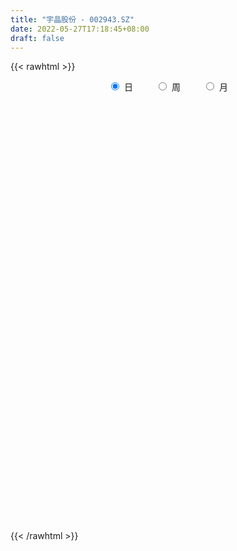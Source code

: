 ```yaml
---
title: "宇晶股份 - 002943.SZ"
date: 2022-05-27T17:18:45+08:00
draft: false
---
```

{{< rawhtml >}}
    <div style="text-align: center">
        <label style="padding: 1rem;"><input style="margin-right: .5rem" type="radio" name="period" value="D" checked onclick="period_change(this)">日</label>
        <label style="padding: 1rem;"><input style="margin-right: .5rem" type="radio" name="period" value="W" onclick="period_change(this)">周</label>
        <label style="padding: 1rem;"><input style="margin-right: .5rem" type="radio" name="period" value="M" onclick="period_change(this)">月</label>
    </div>
    <div id="chart" style="height: 700px;"></div> 
    <script type="text/javascript">
        const D_v = [21726.0,19138.96,32102.0,26323.26,19258.26,38602.0,15949.0,20959.0,10597.22,13979.0,12297.0,11062.0,11189.0,12742.0,25808.22,9776.02,10642.0,23817.0,12377.0,15013.0,11046.0,11030.0,14104.0,10304.0,18097.25,17774.0,37373.0,95391.36,47068.22,30712.91,23076.0,22911.0,18458.0,25013.0,14963.0,16037.0,13620.0,24773.0,35642.0,22246.0,13827.0,20122.0,19609.0,16804.56,12291.0,10241.66,14138.34,23938.0,27079.0,19193.25,35466.75,27888.47,58889.78,132767.09,161387.81,158778.76,171609.96,97388.22,62721.29,126923.01,93310.98,65495.34,59094.0,81528.29,60246.25,51989.6,47573.0,56136.5,40197.02,44632.0,35565.58,25626.84,36860.0,29392.5,34517.0,36226.58,60959.33,43945.0,47007.0,33888.0,28680.45,30671.0,115999.17,141857.23,204482.4,124161.0,131262.0,135064.05,130027.23,83166.04,71384.5,61115.54,85808.42,72434.83,49028.0,50026.0,35472.83,35762.4,31923.0,64318.14,66914.66,43968.48,32975.59,26837.48,25914.0,20828.48,28080.0,12000.0,16004.0,9324.0,13400.48,34211.93,27517.48,34662.0,54397.66,37182.02,58251.52,33206.52,30760.0,27933.6,29346.12,19651.45,26870.0,28033.72,30078.0,16366.0,17264.0,46967.0,23703.0,20428.72,18788.72,24124.0,29302.0,70403.76,90287.46,208749.18,162068.72,16907.0,19656.48,105795.73,242392.42,128203.16,154178.01,129181.49,191316.84,126483.81,114498.92,83494.0,73077.57,30546.18,140981.04,181794.91,127037.31,103024.3,90248.68,127740.56,110522.4,92132.02,83645.93,60857.94,83064.86,99773.0,95762.28,175556.47,114557.08,86234.0,140333.28,84263.4,150308.31,78793.0,102677.0,83082.82,59850.0,44529.12,44074.36,44809.0,44181.0,52970.0,59242.0,74277.0,76386.0,49522.0,81185.0,91396.0,59079.0,54911.0,69117.0,93904.0,215469.0,125821.0,250821.82,187642.73,135727.0,111850.0,84575.0,76974.0,73730.0,97528.17,66745.0,55894.0,40896.0,53884.0,53758.0,49836.0,194350.71,111760.91,106731.87,104049.82,115091.09,96533.29,68374.95,50303.14,57467.22,83831.5,60608.5,70092.45,78884.45,51369.06,43967.0,36316.41,53572.82,36051.99,36734.0,23086.0,33429.0,27831.0,35179.0,21086.0,31185.0,34862.1,43941.06,79689.0,106869.0,67137.91,61683.06,53910.06,51670.0,67810.0,56246.18,45817.54,73551.0,53417.45,99982.9,137324.67,168530.91,104388.36,165497.13,239242.62,172168.53,132453.59]
const D_histogram = [0.0,-0.0197834758,-0.0202521993,-0.0193930829,-0.0183407144,-0.0797218945,-0.1225907939,-0.1245264677,-0.1227568789,-0.1025234644,-0.0785642218,-0.0501557387,-0.0439459978,-0.0333682392,-0.0569072106,-0.0589847511,-0.0639599289,-0.073535588,-0.0744761626,-0.0506400816,-0.0290011732,0.0004031683,0.0267506234,0.0318709884,0.0635506941,0.0998609066,0.2218198792,0.2642039979,0.2372955272,0.2207942069,0.2016050291,0.1717049344,0.1452019797,0.0976359581,0.0525406811,0.0271926529,0.0046396229,0.0137280847,0.0529901022,0.0649511769,0.0571109633,0.048627695,0.0273117141,-0.0048214521,-0.0458682176,-0.0653566834,-0.0880311918,-0.0730227755,-0.0286339981,-0.015316921,0.0289159544,0.0307911602,0.1374133061,0.3146353059,0.5382258948,0.5022393955,0.3732198498,0.2313687187,0.0947654995,0.0660375721,0.0335271034,0.0187807711,-0.0530241997,-0.0437501666,-0.0861520915,-0.1987294968,-0.1983274088,-0.1534844318,-0.131289112,-0.1662728439,-0.15766305,-0.1696849201,-0.1540544135,-0.1726143197,-0.1480582633,-0.1012568308,-0.0280569886,0.0253685478,0.027165389,-0.0226990437,-0.0531384492,-0.0741530632,0.0326256148,0.2253179567,0.2563898218,0.2241530285,0.2453120464,0.2555123831,0.2877212498,0.2458647504,0.1017834281,0.0279477144,0.0070528919,0.0216960139,-0.0092119823,-0.0510748767,-0.0872823309,-0.1433751415,-0.1678211446,-0.128009709,-0.0682252994,-0.0799491479,-0.131228947,-0.1296477138,-0.1617301542,-0.2032892532,-0.2928185689,-0.3253674099,-0.3720846356,-0.3701402656,-0.3286577564,-0.1872378153,-0.1050375368,0.0163855881,0.089619916,0.0896783382,0.1476868547,0.1760985466,0.1598180579,0.1185672752,0.0310107829,-0.0478648698,-0.1227992444,-0.1891407042,-0.2742672448,-0.2990717785,-0.2866384139,-0.2061911618,-0.1596134861,-0.1210262527,-0.1121685958,-0.0462105198,0.0272957957,0.1998968685,0.4372303327,0.5332202246,0.7136990734,0.9507243623,1.2245541298,1.5221755619,1.7984072259,2.0975359345,2.2099505485,2.4037284385,2.0923309005,1.7202759717,1.5000072649,1.1985702027,1.1701204556,1.3384017292,1.5887619993,1.9586998781,1.6464647,1.4515112399,1.2361472744,0.8869128474,0.2875384819,-0.4027541996,-0.8544669403,-1.1329298949,-1.2249967948,-1.5633965708,-1.764941531,-1.7569923602,-1.6741370983,-1.8856461871,-2.2356392446,-2.3937180269,-2.6009228362,-2.6932171587,-2.6342263066,-2.5591879108,-2.3439184511,-2.1762472513,-1.9509799531,-1.6810203263,-1.4552718921,-1.1700249281,-0.9976179858,-0.9563079043,-0.7552837731,-0.6040075794,-0.4119701953,-0.2571192778,-0.1624637567,-0.0807731296,-0.0368339718,0.1337481018,0.3636114656,0.7211372474,0.7049717125,0.8009924419,0.8685727233,0.7960184352,0.7416424345,0.5594214984,0.2951362952,0.2319126302,0.1673081213,0.0914417627,-0.0266434543,-0.193019458,-0.1845813278,0.0246645314,0.3474712025,0.4716618021,0.6073681504,0.6983980696,0.8833354435,0.8059084985,0.7098484446,0.5857437818,0.5321950075,0.5806229764,0.5518979837,0.3876327346,0.3178105565,0.1327061997,-0.1497153198,-0.2252691686,-0.2209332918,-0.257507084,-0.285309263,-0.3048676745,-0.3564676877,-0.4169752166,-0.5625446679,-0.6095645729,-0.7849670475,-0.9360412775,-0.819945101,-0.525292583,-0.288688433,-0.0025720509,0.240872557,0.4621295035,0.676611188,0.7451489707,0.7150062041,0.6274301073,0.6569882654,0.6656577492,0.8596504438,1.180007584,1.4241527602,1.4698300572,1.5710764149,1.5470162178,1.1766701305,0.9148885335]
const D_fast = [0.0,-0.0247293447,-0.030261118,-0.0342502724,-0.0377830825,-0.1190947362,-0.192611334,-0.2256786248,-0.2545982558,-0.2599957073,-0.2556775202,-0.2398079717,-0.2445847304,-0.2423490315,-0.2801148055,-0.2969385339,-0.3179036938,-0.34586325,-0.3654228652,-0.3542468046,-0.3398581896,-0.310353056,-0.277317945,-0.264229833,-0.2166624537,-0.1553870146,0.0220269279,0.130462046,0.1628774571,0.2015746886,0.232786768,0.245812907,0.2556104471,0.2324534151,0.2004933083,0.1819434434,0.1605503191,0.1730708021,0.2255803452,0.253779214,0.2602167413,0.2638903967,0.2494023444,0.2160638152,0.1635499952,0.1277223586,0.0830400523,0.0797927746,0.1170230526,0.1265108994,0.1779727634,0.1875457593,0.3285212317,0.5844020579,0.9425491205,1.0321224702,0.9964078869,0.9123989355,0.7994870911,0.7872685567,0.7631398639,0.7530887244,0.6680277036,0.666364195,0.6024242473,0.4401644678,0.3909847036,0.3974565727,0.3868296145,0.3102776717,0.2794717031,0.2250286029,0.2021455061,0.1404320199,0.1279735106,0.1494607354,0.2156463304,0.2754140037,0.2840021922,0.2284629986,0.1847389808,0.145186101,0.2601211827,0.5091430138,0.6043123343,0.6281137981,0.7106008276,0.7846792601,0.8888184393,0.9084281274,0.7897926622,0.7229438771,0.7038122776,0.7238794031,0.6906684113,0.6360367977,0.5780087608,0.4860721648,0.4196708755,0.4274798839,0.4702079687,0.4384968332,0.3544097974,0.323579102,0.2510641231,0.1586827108,-0.0040512471,-0.1179419406,-0.2576803251,-0.3482710215,-0.3889529515,-0.2943424642,-0.2384015699,-0.112882048,-0.0172427411,0.0052352656,0.1001654958,0.1726018243,0.1962758501,0.1846668862,0.1048630896,0.0140212195,-0.0916129662,-0.205239602,-0.3589329538,-0.4585054322,-0.517731671,-0.4888322094,-0.4821579052,-0.473827235,-0.4930117271,-0.438606281,-0.3582760166,-0.1357007266,0.2109403208,0.4402352688,0.799138886,1.2738452654,1.8538135654,2.5319788879,3.2578123585,4.0813250507,4.7462273018,5.5409373014,5.7526224885,5.8106365527,5.9653696621,5.9635751506,6.2276555174,6.7305372233,7.3780879932,8.2377008415,8.3370818384,8.5050061883,8.5986790414,8.4711728262,7.9436830812,7.1527018499,6.487372374,5.9256769457,5.5273608472,4.7981119284,4.1553315855,3.7240326663,3.3883536536,2.705433018,1.7965301494,1.0400218603,0.182586342,-0.5830122702,-1.1825779947,-1.7473365766,-2.1180467297,-2.4944373427,-2.7569150327,-2.9072104875,-3.0452800263,-3.0525392943,-3.1295368485,-3.3273037431,-3.3151005552,-3.3148262564,-3.225781421,-3.135210323,-3.0811707411,-3.0196733964,-2.9849427315,-2.7809236325,-2.4601574023,-1.9223473086,-1.7622699155,-1.4660010756,-1.1812776133,-1.0548272926,-0.9237926847,-0.9661582462,-1.1566593756,-1.161904883,-1.1846823616,-1.2376882795,-1.3624343601,-1.5770652283,-1.6147724301,-1.399360438,-0.9896859663,-0.7475799162,-0.4600315303,-0.1944020937,0.2113691411,0.3354193207,0.4168213779,0.4391526606,0.5186526381,0.7122363511,0.8214858545,0.7541287889,0.7637592499,0.6118314431,0.2919810936,0.1601099526,0.1092125065,0.0082619433,-0.0908675515,-0.1866428816,-0.3273598167,-0.4921111498,-0.778316768,-0.9777278163,-1.3493720527,-1.7344566021,-1.8233467008,-1.6600173286,-1.4955852868,-1.2101119175,-0.9064491704,-0.569659848,-0.1860253664,0.0687996589,0.2174084434,0.2866898734,0.4804950978,0.655579019,1.0644843245,1.6798433608,2.2800267269,2.6931615383,3.1871769997,3.549870857,3.4736923024,3.4406328387]
const D_slow = [0.0,-0.0049458689,-0.0100089188,-0.0148571895,-0.0194423681,-0.0393728417,-0.0700205402,-0.1011521571,-0.1318413768,-0.1574722429,-0.1771132984,-0.1896522331,-0.2006387325,-0.2089807923,-0.223207595,-0.2379537827,-0.253943765,-0.272327662,-0.2909467026,-0.303606723,-0.3108570163,-0.3107562243,-0.3040685684,-0.2961008213,-0.2802131478,-0.2552479211,-0.1997929513,-0.1337419519,-0.0744180701,-0.0192195183,0.0311817389,0.0741079725,0.1104084675,0.134817457,0.1479526272,0.1547507905,0.1559106962,0.1593427174,0.1725902429,0.1888280371,0.203105778,0.2152627017,0.2220906302,0.2208852672,0.2094182128,0.193079042,0.171071244,0.1528155502,0.1456570506,0.1418278204,0.149056809,0.156754599,0.1911079256,0.269766752,0.4043232257,0.5298830746,0.6231880371,0.6810302168,0.7047215916,0.7212309847,0.7296127605,0.7343079533,0.7210519033,0.7101143617,0.6885763388,0.6388939646,0.5893121124,0.5509410045,0.5181187265,0.4765505155,0.437134753,0.394713523,0.3561999196,0.3130463397,0.2760317739,0.2507175662,0.243703319,0.250045456,0.2568368032,0.2511620423,0.23787743,0.2193391642,0.2274955679,0.2838250571,0.3479225125,0.4039607696,0.4652887812,0.529166877,0.6010971895,0.6625633771,0.6880092341,0.6949961627,0.6967593857,0.7021833892,0.6998803936,0.6871116744,0.6652910917,0.6294473063,0.5874920202,0.5554895929,0.5384332681,0.5184459811,0.4856387443,0.4532268159,0.4127942773,0.361971964,0.2887673218,0.2074254693,0.1144043104,0.021869244,-0.0602951951,-0.1071046489,-0.1333640331,-0.1292676361,-0.1068626571,-0.0844430725,-0.0475213589,-0.0034967222,0.0364577922,0.066099611,0.0738523068,0.0618860893,0.0311862782,-0.0160988978,-0.084665709,-0.1594336537,-0.2310932571,-0.2826410476,-0.3225444191,-0.3528009823,-0.3808431312,-0.3923957612,-0.3855718123,-0.3355975951,-0.226290012,-0.0929849558,0.0854398125,0.3231209031,0.6292594356,1.009803326,1.4594051325,1.9837891162,2.5362767533,3.1372088629,3.660291588,4.090360581,4.4653623972,4.7650049479,5.0575350618,5.3921354941,5.7893259939,6.2790009634,6.6906171384,7.0534949484,7.362531767,7.5842599789,7.6561445993,7.5554560494,7.3418393144,7.0586068406,6.7523576419,6.3615084992,5.9202731165,5.4810250264,5.0624907519,4.5910792051,4.0321693939,3.4337398872,2.7835091782,2.1102048885,1.4516483119,0.8118513342,0.2258717214,-0.3181900914,-0.8059350797,-1.2261901613,-1.5900081343,-1.8825143663,-2.1319188627,-2.3709958388,-2.5598167821,-2.710818677,-2.8138112258,-2.8780910452,-2.9187069844,-2.9389002668,-2.9481087597,-2.9146717343,-2.8237688679,-2.643484556,-2.4672416279,-2.2669935175,-2.0498503366,-1.8508457278,-1.6654351192,-1.5255797446,-1.4517956708,-1.3938175132,-1.3519904829,-1.3291300422,-1.3357909058,-1.3840457703,-1.4301911023,-1.4240249694,-1.3371571688,-1.2192417183,-1.0673996807,-0.8928001633,-0.6719663024,-0.4704891778,-0.2930270666,-0.1465911212,-0.0135423693,0.1316133748,0.2695878707,0.3664960543,0.4459486935,0.4791252434,0.4416964134,0.3853791213,0.3301457983,0.2657690273,0.1944417116,0.1182247929,0.029107871,-0.0751359332,-0.2157721001,-0.3681632434,-0.5644050052,-0.7984153246,-1.0034015999,-1.1347247456,-1.2068968539,-1.2075398666,-1.1473217273,-1.0317893515,-0.8626365545,-0.6763493118,-0.4975977608,-0.3407402339,-0.1764931676,-0.0100787303,0.2048338807,0.4998357767,0.8558739668,1.2233314811,1.6161005848,2.0028546392,2.2970221719,2.5257443052]
const D_data = [['2021-04-22', 16.43, 16.57, 16.37, 16.69],['2021-04-23', 16.48, 16.26, 16.13, 16.48],['2021-04-26', 16.18, 16.43, 15.79, 16.82],['2021-04-27', 16.37, 16.43, 16.07, 16.63],['2021-04-28', 16.36, 16.42, 16.15, 16.59],['2021-04-29', 16.62, 15.43, 15.13, 16.62],['2021-04-30', 15.46, 15.29, 15.17, 15.46],['2021-05-06', 15.29, 15.57, 15.17, 16.08],['2021-05-07', 15.7, 15.5, 15.41, 15.7],['2021-05-10', 15.49, 15.68, 15.4, 15.75],['2021-05-11', 15.64, 15.75, 15.51, 15.79],['2021-05-12', 15.72, 15.87, 15.63, 15.87],['2021-05-13', 15.83, 15.62, 15.57, 15.96],['2021-05-14', 15.66, 15.66, 15.47, 15.76],['2021-05-17', 15.65, 15.13, 15.04, 15.66],['2021-05-18', 15.1, 15.25, 14.99, 15.27],['2021-05-19', 15.25, 15.11, 15.02, 15.25],['2021-05-20', 15.25, 14.92, 14.81, 15.58],['2021-05-21', 14.81, 14.9, 14.73, 15.05],['2021-05-24', 14.88, 15.18, 14.82, 15.22],['2021-05-25', 15.15, 15.2, 15.1, 15.23],['2021-05-26', 15.15, 15.38, 15.06, 15.43],['2021-05-27', 15.26, 15.46, 15.24, 15.58],['2021-05-28', 15.5, 15.26, 15.21, 15.57],['2021-05-31', 15.32, 15.69, 15.25, 15.73],['2021-06-01', 15.65, 15.96, 15.56, 15.96],['2021-06-02', 16.06, 17.56, 15.97, 17.56],['2021-06-03', 18.16, 17.18, 16.88, 18.76],['2021-06-04', 16.92, 16.54, 16.4, 17.14],['2021-06-07', 16.54, 16.73, 16.41, 16.92],['2021-06-08', 16.63, 16.77, 16.6, 16.9],['2021-06-09', 16.77, 16.66, 16.5, 17.03],['2021-06-10', 16.58, 16.69, 16.53, 16.89],['2021-06-11', 16.62, 16.34, 16.27, 17.08],['2021-06-15', 16.35, 16.2, 16.1, 16.49],['2021-06-16', 16.03, 16.31, 16.03, 16.48],['2021-06-17', 16.21, 16.25, 16.07, 16.53],['2021-06-18', 16.25, 16.64, 15.88, 16.71],['2021-06-21', 16.59, 17.2, 16.58, 17.42],['2021-06-22', 17.15, 17.07, 16.96, 17.33],['2021-06-23', 17.02, 16.91, 16.89, 17.18],['2021-06-24', 16.9, 16.93, 16.82, 17.35],['2021-06-25', 16.96, 16.75, 16.71, 17.3],['2021-06-28', 16.7, 16.51, 16.33, 16.88],['2021-06-29', 16.5, 16.21, 16.2, 16.5],['2021-06-30', 16.21, 16.3, 16.12, 16.39],['2021-07-01', 16.32, 16.11, 16.0, 16.42],['2021-07-02', 16.11, 16.52, 16.03, 16.88],['2021-07-05', 16.35, 17.03, 16.31, 17.09],['2021-07-06', 17.04, 16.8, 16.62, 17.15],['2021-07-07', 16.74, 17.37, 16.71, 17.46],['2021-07-08', 17.38, 17.01, 16.99, 17.58],['2021-07-09', 16.98, 18.71, 16.82, 18.71],['2021-07-12', 19.25, 20.58, 18.72, 20.58],['2021-07-13', 21.0, 22.64, 19.55, 22.64],['2021-07-14', 22.0, 20.38, 20.38, 22.0],['2021-07-15', 19.0, 19.2, 18.34, 19.97],['2021-07-16', 18.51, 18.64, 18.29, 18.94],['2021-07-19', 18.69, 18.18, 18.1, 18.69],['2021-07-20', 18.18, 19.25, 18.18, 19.62],['2021-07-21', 19.25, 19.18, 18.73, 19.61],['2021-07-22', 19.27, 19.4, 18.93, 19.48],['2021-07-23', 19.1, 18.54, 18.44, 19.2],['2021-07-26', 18.5, 19.45, 18.36, 20.1],['2021-07-27', 19.67, 18.76, 18.52, 19.78],['2021-07-28', 18.49, 17.44, 16.88, 18.49],['2021-07-29', 17.44, 18.48, 17.44, 18.96],['2021-07-30', 18.58, 19.1, 18.3, 19.43],['2021-08-02', 19.12, 18.96, 18.62, 19.27],['2021-08-03', 19.14, 18.16, 18.01, 19.15],['2021-08-04', 18.41, 18.57, 18.18, 18.92],['2021-08-05', 18.55, 18.23, 17.94, 18.55],['2021-08-06', 18.03, 18.51, 17.88, 19.0],['2021-08-09', 18.16, 17.99, 17.85, 18.43],['2021-08-10', 18.0, 18.46, 17.9, 18.76],['2021-08-11', 18.41, 18.87, 18.2, 18.87],['2021-08-12', 18.74, 19.51, 18.74, 19.86],['2021-08-13', 19.47, 19.64, 19.21, 19.77],['2021-08-16', 19.6, 19.2, 19.0, 20.11],['2021-08-17', 19.15, 18.46, 18.33, 19.37],['2021-08-18', 18.37, 18.49, 18.2, 18.72],['2021-08-19', 18.5, 18.45, 17.7, 18.64],['2021-08-20', 18.44, 20.3, 17.94, 20.3],['2021-08-23', 20.77, 22.33, 20.5, 22.33],['2021-08-24', 23.0, 21.15, 21.0, 24.02],['2021-08-25', 21.11, 20.6, 19.98, 21.57],['2021-08-26', 20.6, 21.49, 20.04, 21.71],['2021-08-27', 21.11, 21.71, 20.31, 22.48],['2021-08-30', 21.19, 22.4, 20.98, 22.73],['2021-08-31', 21.98, 21.75, 21.52, 22.63],['2021-09-01', 21.5, 20.2, 20.0, 21.5],['2021-09-02', 20.0, 20.64, 19.71, 21.0],['2021-09-03', 20.65, 21.16, 20.58, 22.19],['2021-09-06', 21.27, 21.7, 20.5, 22.3],['2021-09-07', 21.93, 21.19, 21.12, 21.96],['2021-09-08', 21.25, 20.93, 20.6, 21.4],['2021-09-09', 21.0, 20.83, 20.4, 21.0],['2021-09-10', 20.8, 20.33, 20.11, 20.8],['2021-09-13', 20.41, 20.47, 20.2, 20.82],['2021-09-14', 20.58, 21.28, 20.2, 21.49],['2021-09-15', 21.09, 21.8, 20.88, 21.81],['2021-09-16', 21.74, 21.05, 21.05, 21.98],['2021-09-17', 21.04, 20.37, 19.7, 21.04],['2021-09-22', 20.13, 20.86, 20.01, 21.1],['2021-09-23', 20.98, 20.3, 20.2, 21.0],['2021-09-24', 20.36, 19.89, 19.88, 20.5],['2021-09-27', 20.0, 18.78, 18.72, 20.19],['2021-09-28', 18.79, 18.95, 18.79, 19.19],['2021-09-29', 18.93, 18.3, 18.3, 19.12],['2021-09-30', 18.62, 18.5, 18.31, 18.62],['2021-10-08', 18.67, 18.83, 18.65, 19.17],['2021-10-11', 19.11, 20.36, 18.72, 20.5],['2021-10-12', 20.3, 20.09, 19.6, 21.33],['2021-10-13', 20.0, 21.08, 19.82, 21.25],['2021-10-14', 21.08, 21.03, 20.73, 21.94],['2021-10-15', 20.42, 20.37, 20.31, 21.18],['2021-10-18', 20.53, 21.34, 20.31, 21.98],['2021-10-19', 21.41, 21.33, 21.08, 21.68],['2021-10-20', 21.18, 20.94, 20.88, 21.47],['2021-10-21', 20.93, 20.59, 20.5, 21.12],['2021-10-22', 20.57, 19.73, 19.67, 20.68],['2021-10-25', 19.73, 19.39, 19.3, 19.89],['2021-10-26', 19.46, 18.96, 18.93, 19.71],['2021-10-27', 18.97, 18.56, 18.33, 19.13],['2021-10-28', 18.57, 17.72, 17.33, 18.64],['2021-10-29', 17.67, 17.93, 17.52, 17.95],['2021-11-01', 17.88, 18.1, 17.68, 18.26],['2021-11-02', 18.16, 18.97, 18.02, 19.47],['2021-11-03', 19.0, 18.7, 18.5, 19.3],['2021-11-04', 18.61, 18.67, 18.59, 18.88],['2021-11-05', 18.75, 18.28, 18.0, 18.86],['2021-11-08', 18.2, 19.08, 18.1, 19.13],['2021-11-09', 19.0, 19.49, 18.82, 19.57],['2021-11-10', 19.42, 21.44, 19.22, 21.44],['2021-11-11', 21.9, 23.58, 21.9, 23.58],['2021-11-12', 22.28, 23.08, 21.69, 24.32],['2021-11-15', 22.92, 25.39, 22.68, 25.39],['2021-11-16', 27.93, 27.93, 27.93, 27.93],['2021-11-17', 30.72, 30.72, 30.72, 30.72],['2021-11-18', 33.67, 33.79, 32.44, 33.79],['2021-11-19', 34.01, 36.59, 30.46, 37.17],['2021-11-22', 37.02, 40.25, 35.88, 40.25],['2021-11-23', 42.0, 41.08, 38.02, 43.87],['2021-11-24', 41.29, 45.19, 40.33, 45.19],['2021-12-02', 45.0, 40.83, 40.67, 45.15],['2021-12-03', 39.22, 40.3, 37.86, 41.99],['2021-12-06', 40.32, 42.5, 39.3, 43.94],['2021-12-07', 42.79, 41.81, 40.55, 44.45],['2021-12-08', 44.54, 45.99, 44.36, 45.99],['2021-12-09', 50.59, 50.59, 49.25, 50.59],['2021-12-10', 53.0, 54.73, 52.01, 55.65],['2021-12-27', 52.88, 60.2, 50.03, 60.2],['2021-12-28', 58.87, 54.18, 54.18, 63.0],['2021-12-29', 53.09, 56.5, 51.1, 58.3],['2021-12-30', 55.25, 57.24, 53.08, 59.0],['2021-12-31', 58.68, 55.95, 55.7, 62.96],['2022-01-04', 55.95, 51.8, 50.36, 58.0],['2022-01-05', 51.0, 48.2, 47.5, 51.71],['2022-01-06', 49.08, 48.65, 46.0, 50.55],['2022-01-07', 48.58, 49.07, 48.11, 50.5],['2022-01-10', 49.5, 50.44, 49.1, 53.65],['2022-01-11', 50.88, 46.0, 45.4, 52.01],['2022-01-12', 46.11, 45.79, 43.47, 46.67],['2022-01-13', 48.0, 47.29, 45.79, 50.37],['2022-01-14', 46.5, 47.85, 44.2, 50.15],['2022-01-17', 48.0, 43.07, 43.07, 48.5],['2022-01-18', 41.76, 38.77, 38.76, 41.78],['2022-01-19', 38.7, 38.47, 38.0, 39.78],['2022-01-20', 38.64, 35.3, 34.62, 38.88],['2022-01-21', 35.2, 34.15, 33.8, 35.35],['2022-01-24', 34.24, 34.07, 33.3, 36.31],['2022-01-25', 34.17, 32.71, 32.36, 34.89],['2022-01-26', 32.69, 33.36, 32.0, 33.87],['2022-01-27', 33.43, 31.98, 31.64, 33.67],['2022-01-28', 32.12, 32.03, 31.04, 32.83],['2022-02-07', 32.76, 32.33, 31.0, 33.18],['2022-02-08', 32.48, 31.66, 30.9, 32.6],['2022-02-09', 31.68, 32.49, 30.8, 32.75],['2022-02-10', 32.32, 31.16, 30.57, 32.52],['2022-02-11', 30.8, 28.99, 28.61, 30.8],['2022-02-14', 28.8, 30.61, 28.61, 30.85],['2022-02-15', 30.76, 30.02, 29.7, 31.28],['2022-02-16', 30.38, 30.66, 29.61, 31.88],['2022-02-17', 30.31, 30.46, 29.95, 31.7],['2022-02-18', 30.39, 29.8, 29.3, 30.49],['2022-02-21', 29.8, 29.6, 29.0, 30.15],['2022-02-22', 29.49, 29.0, 27.66, 29.6],['2022-02-23', 28.99, 30.79, 28.72, 30.9],['2022-02-24', 30.87, 32.41, 30.87, 33.87],['2022-02-25', 33.02, 35.65, 32.96, 35.65],['2022-02-28', 35.92, 32.1, 32.1, 36.36],['2022-03-01', 32.11, 33.99, 32.11, 34.56],['2022-03-02', 33.51, 34.44, 32.52, 35.65],['2022-03-03', 33.33, 33.06, 32.74, 34.99],['2022-03-04', 33.12, 33.31, 32.46, 34.2],['2022-03-07', 32.83, 31.36, 31.0, 32.83],['2022-03-08', 31.35, 29.25, 28.9, 32.01],['2022-03-09', 30.0, 30.89, 29.34, 31.89],['2022-03-10', 31.9, 30.49, 30.0, 32.1],['2022-03-11', 29.8, 29.88, 28.9, 30.36],['2022-03-14', 30.36, 28.66, 28.6, 30.46],['2022-03-15', 28.65, 27.0, 27.0, 28.67],['2022-03-16', 27.35, 28.41, 26.5, 28.8],['2022-03-17', 28.41, 31.25, 28.41, 31.25],['2022-03-18', 32.0, 34.07, 31.44, 34.38],['2022-03-21', 34.07, 32.94, 32.34, 34.07],['2022-03-22', 33.11, 34.06, 31.89, 34.3],['2022-03-23', 33.75, 34.5, 33.21, 35.88],['2022-03-24', 35.1, 36.95, 34.22, 37.09],['2022-03-25', 37.29, 34.55, 34.21, 37.7],['2022-03-28', 34.48, 34.4, 33.42, 36.18],['2022-03-29', 34.66, 33.94, 33.65, 35.3],['2022-03-30', 34.57, 34.78, 33.94, 35.62],['2022-03-31', 34.04, 36.5, 33.15, 36.8],['2022-04-01', 36.26, 36.07, 35.0, 37.6],['2022-04-06', 36.07, 34.27, 33.0, 36.7],['2022-04-07', 36.0, 35.16, 34.41, 37.22],['2022-04-08', 33.99, 33.27, 33.02, 35.0],['2022-04-11', 33.27, 30.84, 30.8, 33.27],['2022-04-12', 30.84, 32.37, 30.0, 32.62],['2022-04-13', 32.37, 33.05, 30.88, 34.38],['2022-04-14', 33.05, 32.3, 31.6, 33.49],['2022-04-15', 33.0, 32.05, 31.14, 33.88],['2022-04-18', 31.01, 31.81, 30.63, 32.21],['2022-04-19', 31.98, 30.96, 30.71, 32.68],['2022-04-20', 30.5, 30.23, 29.85, 31.39],['2022-04-21', 30.12, 28.19, 28.08, 30.12],['2022-04-22', 28.3, 28.39, 28.19, 29.15],['2022-04-25', 27.7, 25.55, 25.55, 27.82],['2022-04-26', 25.3, 24.18, 24.01, 25.56],['2022-04-27', 24.4, 26.6, 23.33, 26.6],['2022-04-28', 29.26, 29.26, 27.41, 29.26],['2022-04-29', 30.0, 29.48, 28.78, 31.73],['2022-05-05', 29.99, 31.23, 29.17, 32.23],['2022-05-06', 30.14, 32.06, 29.6, 32.8],['2022-05-09', 31.98, 33.17, 31.58, 34.27],['2022-05-10', 32.5, 34.59, 32.31, 34.75],['2022-05-11', 34.99, 33.99, 33.92, 35.37],['2022-05-12', 33.5, 33.36, 32.9, 34.35],['2022-05-13', 33.53, 32.8, 32.42, 33.57],['2022-05-16', 33.59, 34.59, 32.83, 35.9],['2022-05-17', 34.67, 34.95, 34.2, 35.4],['2022-05-18', 34.85, 38.45, 34.72, 38.45],['2022-05-19', 38.54, 42.3, 37.5, 42.3],['2022-05-20', 43.0, 44.02, 41.1, 46.53],['2022-05-23', 43.1, 43.63, 42.05, 43.97],['2022-05-24', 46.58, 46.15, 43.63, 47.99],['2022-05-25', 46.2, 46.3, 43.78, 50.77],['2022-05-26', 45.0, 42.29, 41.67, 45.8],['2022-05-27', 42.09, 43.12, 42.01, 44.39]]
const W_v = [363.67,173709.78,529890.26,442994.06,474690.15,188136.74,430129.04,623716.16,608900.14,638925.46,465656.37,356882.5600000001,463434.3200000001,425615.04,238935.73,144267.35,101958.95,135727.26,136284.92,90105.22,73997.26,29968.63,68307.43,75221.77,60795.5,341913.92,371169.77,441897.88,213012.32,138215.12,107079.08,71907.4,88740.97,72258.91,242642.8,198885.1,145802.34,132547.91,90092.01,86272.68,118599.23,144982.76,255342.09,83980.95,136556.74,128010.38,66482.21,72965.49,61139.38,64648.0,78087.63,63414.64,61989.18,51027.85,86962.18,188031.27,115989.8,102268.87,108013.08,48081.42,82355.89,136987.89,192742.53,625702.5,361136.49,255858.19,116545.49,123691.47,81398.39,184058.33,98893.63,58606.51,50914.26,101791.54,82269.84,97193.57,117207.11,208801.39,208967.39,123615.59,80917.0,115916.95,366388.9400000001,385616.78,202010.24,340697.03,223171.6,171920.63,184235.26,234657.45,140786.81,113457.63,133348.63,124560.53,103299.85,49408.74,141833.49,164798.89,62184.42,46501.57,68163.99,53672.75,52375.67,41223.35,48003.57,46645.44,73753.75,42679.6,72838.09,74988.86,375343.54,618330.88,378141.31,110289.06,81822.06,222520.11,308667.18,131581.0,195504.0,126017.45,78043.0,103161.02,101587.02,113685.0,132234.52,31556.22,61269.0,82420.24,61497.0,215703.83,120170.91,69393.0,111446.0,77413.56,168517.25,721931.84,407544.62,297473.64,182881.44,205040.41,256245.62,736826.6799999999,431501.73,242724.06,240099.87,73579.96,65408.0,13400.48,187971.09,179497.76,120999.17,127151.44,422866.4,546820.35,411562.66,317800.65,442597.71,629845.76,347158.29,568713.6899999999,539931.99,334213.3,275479.0,357568.0,559222.0,770616.55,370871.17,392724.71,534166.98,320585.31,200345.96,206642.22,140611.0,296546.16,128820.97,275453.78,532806.9300000001,813750.23]
const W_histogram = [0.0,0.9089613675,1.2922942524,1.22397954,1.0176640745,0.6691413942,0.7103410984,1.0422505951,0.9111260722,0.6719272076,0.7510153007,0.6455392273,0.7093907087,0.6004529086,0.2877645995,0.0722229034,-0.2117637962,-0.1660550385,-0.4045222251,-0.6341559467,-0.9960496468,-1.2873890205,-1.4660814784,-1.5690927742,-1.5896291476,-1.0408122005,-0.631907765,-0.4894138935,-0.3621278857,-0.4089611094,-0.4206514578,-0.4578319025,-0.6189243572,-0.7292474716,-0.4337161183,-0.4638078451,-0.341528585,-0.3212711436,-0.3334117652,-0.2203813813,-0.1038102358,-0.0010921199,0.2590582293,0.200730511,0.0359187777,-0.06595131,-0.2452825582,-0.4287754426,-0.5641200378,-0.6290285641,-0.6443082731,-0.7218492553,-0.692445869,-0.6010740056,-0.4322064103,-0.280005304,-0.1092594788,0.0197867526,0.0948458878,0.0197118438,-0.0857418654,0.0097344976,0.31347634,0.8496910441,1.1726020621,0.9966712132,0.7177628711,0.4453117789,0.2322567142,0.0963934838,-0.0351880023,-0.1768721851,-0.2590414578,-0.1734169185,-0.1620356822,-0.2178185282,-0.1184635932,0.1012382132,0.2239622643,0.2547334992,0.2747717509,0.3010649954,0.6460753074,0.867112243,0.8310578048,0.9957055124,0.9523315386,0.9477935933,0.820170718,0.5264094944,0.3552284482,0.0010080503,-0.2094169303,-0.3794705576,-0.3510676011,-0.2857567012,-0.2275266209,-0.3256019322,-0.4085493772,-0.4595047905,-0.4790316272,-0.5169493302,-0.6053477892,-0.6038629333,-0.6462125551,-0.6523552882,-0.6684569214,-0.6290825502,-0.6997950776,-0.6918927079,-0.0572798313,-0.2423442811,-0.4280296724,-0.5210699704,-0.464461499,-0.3670191173,-0.2176219327,-0.1604206287,-0.0123910089,0.068049999,0.1017558242,0.1750077119,0.2464712602,0.3029332673,0.2780574207,0.2781757105,0.2901287378,0.2494994392,0.248949536,0.3316942927,0.3671027708,0.402057746,0.4218543497,0.4084527122,0.5284533962,0.5803450643,0.5835898202,0.5969630772,0.5412327214,0.55364384,0.576857935,0.6521746771,0.6296310618,0.5276282415,0.4354878833,0.320181525,0.1375958839,0.0318651057,0.0569947949,0.0235755403,-0.118871389,-0.1847085398,0.0853327185,1.1073974091,2.2313687858,2.4943068366,3.4310544678,3.8901756251,3.5000722979,2.9513719816,1.5288587041,0.3687508565,-0.6256242895,-1.2168706706,-1.2000351194,-1.3228796849,-1.5933794695,-1.4523244068,-1.2941624701,-1.0642493578,-1.0746830921,-1.131933291,-1.3686611876,-1.3992192018,-1.2006746036,-0.9836288834,-0.0953139077,0.3939198481]
const W_fast = [0.0,1.1362017094,1.8426081574,2.08028833,2.1283888831,1.9471515513,2.1659365302,2.7584086757,2.8550656708,2.7838486081,3.0506905264,3.1065992598,3.3477984183,3.3889738455,3.1482266862,2.9507407159,2.6138130672,2.6180080654,2.2784103224,1.8902376142,1.2793315024,0.6661448735,0.1209320461,-0.3743524432,-0.7922961036,-0.5036822066,-0.2527547124,-0.2326143142,-0.1958602778,-0.3449337789,-0.4617869917,-0.6134254121,-0.9292489561,-1.2218839384,-1.0347816147,-1.1808253028,-1.1439281889,-1.2039885334,-1.2994820963,-1.2415470577,-1.1509284712,-1.0484833852,-0.7235684787,-0.7317135693,-0.8875456082,-1.0059035234,-1.2465554111,-1.5372421561,-1.8136167608,-2.0357824282,-2.2121392054,-2.4701425015,-2.6138505824,-2.6727472204,-2.6119312277,-2.5297314474,-2.3863004918,-2.2523075724,-2.1535369651,-2.2237430482,-2.3506322238,-2.2527222363,-1.870611309,-1.1219738439,-0.5059123103,-0.432675356,-0.5321429803,-0.6932661278,-0.8482570139,-0.9600218733,-1.10040036,-1.2863025891,-1.4332322262,-1.3909619166,-1.4200896008,-1.5303270788,-1.4605880422,-1.2155766825,-1.0368620652,-0.9424074556,-0.8536762661,-0.7521167728,-0.2455876339,0.1922273625,0.3639373754,0.7775114611,0.972220372,1.204630825,1.2820506292,1.1198917791,1.037517845,0.6835494596,0.4207702465,0.1558489798,0.0964850361,0.0903567607,0.0917051858,-0.0877706086,-0.2728553979,-0.4386870089,-0.5779717524,-0.7451267879,-0.9848621942,-1.1343430716,-1.3382458322,-1.5074773874,-1.6906932509,-1.8085895173,-2.054250814,-2.2193216213,-1.5990287026,-1.8446792226,-2.1373720321,-2.3606798226,-2.420186726,-2.4144991236,-2.3195074222,-2.3024112753,-2.1574794078,-2.0600259001,-2.0008811189,-1.8838773032,-1.7507959399,-1.618600616,-1.5739621074,-1.50429989,-1.4198146782,-1.3980691171,-1.3363816362,-1.1707133063,-1.0435291356,-0.9080597239,-0.7827995327,-0.6940879922,-0.4419739592,-0.2449960249,-0.095853814,0.0667602123,0.1463380368,0.2971601154,0.4645886942,0.7029491056,0.8378132557,0.8677174958,0.8844491085,0.8491881314,0.7010014612,0.6032369594,0.6426153473,0.6150899778,0.4429252013,0.3309109155,0.6222853535,1.9211993963,3.6030129695,4.4895277295,6.2840389776,7.7157040411,8.2006187885,8.3897614676,7.3494628661,6.2815427326,5.1307615142,4.2352974654,3.9521242367,3.49855975,2.829715098,2.6076890591,2.4423103783,2.4061611511,2.1270566438,1.7868231221,1.2079299286,0.8275671139,0.7259430613,0.6970815606,1.5615680595,2.1492817772]
const W_slow = [0.0,0.2272403419,0.550313905,0.85630879,1.1107248086,1.2780101571,1.4555954318,1.7161580805,1.9439395986,2.1119214005,2.2996752257,2.4610600325,2.6384077097,2.7885209368,2.8604620867,2.8785178125,2.8255768635,2.7840631039,2.6829325476,2.5243935609,2.2753811492,1.9535338941,1.5870135245,1.1947403309,0.797333044,0.5371299939,0.3791530526,0.2567995793,0.1662676079,0.0640273305,-0.041135534,-0.1555935096,-0.3103245989,-0.4926364668,-0.6010654964,-0.7170174577,-0.8023996039,-0.8827173898,-0.9660703311,-1.0211656764,-1.0471182354,-1.0473912653,-0.982626708,-0.9324440803,-0.9234643859,-0.9399522134,-1.0012728529,-1.1084667136,-1.249496723,-1.406753864,-1.5678309323,-1.7482932461,-1.9214047134,-2.0716732148,-2.1797248174,-2.2497261434,-2.2770410131,-2.2720943249,-2.248382853,-2.243454892,-2.2648903584,-2.262456734,-2.184087649,-1.9716648879,-1.6785143724,-1.4293465691,-1.2499058514,-1.1385779066,-1.0805137281,-1.0564153571,-1.0652123577,-1.109430404,-1.1741907684,-1.2175449981,-1.2580539186,-1.3125085507,-1.342124449,-1.3168148957,-1.2608243296,-1.1971409548,-1.128448017,-1.0531817682,-0.8916629413,-0.6748848806,-0.4671204294,-0.2181940513,0.0198888334,0.2568372317,0.4618799112,0.5934822848,0.6822893968,0.6825414094,0.6301871768,0.5353195374,0.4475526371,0.3761134618,0.3192318066,0.2378313236,0.1356939793,0.0208177817,-0.0989401252,-0.2281774577,-0.379514405,-0.5304801383,-0.6920332771,-0.8551220992,-1.0222363295,-1.1795069671,-1.3544557365,-1.5274289134,-1.5417488713,-1.6023349415,-1.7093423596,-1.8396098522,-1.955725227,-2.0474800063,-2.1018854895,-2.1419906467,-2.1450883989,-2.1280758991,-2.1026369431,-2.0588850151,-1.9972672001,-1.9215338833,-1.8520195281,-1.7824756005,-1.709943416,-1.6475685562,-1.5853311722,-1.502407599,-1.4106319063,-1.3101174699,-1.2046538824,-1.1025407044,-0.9704273553,-0.8253410893,-0.6794436342,-0.5302028649,-0.3948946846,-0.2564837246,-0.1122692408,0.0507744285,0.2081821939,0.3400892543,0.4489612251,0.5290066064,0.5634055773,0.5713718538,0.5856205525,0.5915144375,0.5617965903,0.5156194553,0.536952635,0.8138019872,1.3716441837,1.9952208929,2.8529845098,3.8255284161,4.7005464905,5.4383894859,5.820604162,5.9127918761,5.7563858037,5.452168136,5.1521593562,4.821439435,4.4230945676,4.0600134659,3.7364728483,3.4704105089,3.2017397359,2.9187564131,2.5765911162,2.2267863158,1.9266176649,1.680710444,1.6568819671,1.7553619291]
const W_data = [['2018-11-30', 21.0458, 27.7888, 21.0458, 27.7888],['2018-12-07', 30.5677, 42.0319, 30.5677, 43.5956],['2018-12-14', 40.4382, 39.8904, 37.5498, 41.3048],['2018-12-21', 38.9243, 36.1952, 34.6414, 41.6335],['2018-12-28', 35.8068, 34.761, 34.4622, 39.1534],['2019-01-04', 33.8645, 32.3207, 30.8765, 34.4622],['2019-01-11', 32.3506, 37.1215, 32.1713, 38.4163],['2019-01-18', 37.2012, 42.7092, 31.5737, 42.7092],['2019-01-25', 41.8327, 38.496, 38.3566, 44.7908],['2019-02-01', 39.004, 37.0618, 36.9522, 51.245],['2019-02-15', 37.261, 41.504, 36.9821, 42.7092],['2019-02-22', 41.5239, 40.0199, 39.1235, 43.2072],['2019-03-01', 40.1693, 42.9382, 39.7709, 45.8167],['2019-03-08', 42.7888, 41.5637, 41.5637, 48.2371],['2019-03-15', 41.6335, 38.6255, 37.1315, 43.7649],['2019-03-22', 38.9741, 38.9641, 37.8685, 40.0896],['2019-03-29', 38.0578, 37.1016, 35.6873, 39.1235],['2019-04-04', 37.4602, 40.8367, 37.3606, 41.4343],['2019-04-12', 40.9462, 36.9124, 36.4044, 40.9462],['2019-04-19', 37.1813, 35.7072, 35.0199, 37.5199],['2019-04-26', 35.7171, 32.1315, 32.1215, 35.8267],['2019-04-30', 32.1414, 30.6275, 29.9104, 32.4502],['2019-05-10', 29.8805, 29.9104, 27.6693, 30.249],['2019-05-17', 29.6813, 29.0737, 28.8944, 30.9462],['2019-05-24', 29.0737, 28.6454, 27.7689, 29.6713],['2019-05-31', 28.994, 36.255, 28.8446, 37.8386],['2019-06-06', 36.255, 36.494, 32.6295, 40.7171],['2019-06-14', 37.0618, 34.2459, 32.8486, 40.2499],['2019-06-21', 34.3957, 34.4756, 33.2968, 36.3438],['2019-06-28', 34.2658, 32.2179, 30.9691, 34.9152],['2019-07-05', 32.6175, 32.1679, 31.4786, 33.7364],['2019-07-12', 31.8383, 31.3487, 30.07, 31.8383],['2019-07-19', 28.8213, 28.7913, 28.4716, 29.9701],['2019-07-26', 28.9711, 28.092, 26.2738, 28.9711],['2019-08-02', 28.5316, 33.137, 28.102, 33.7963],['2019-08-09', 32.1679, 29.3208, 28.6714, 32.7074],['2019-08-16', 29.121, 31.049, 28.5415, 31.4686],['2019-08-23', 30.7194, 29.7703, 29.4906, 31.7583],['2019-08-30', 28.9811, 28.9911, 28.8512, 30.7394],['2019-09-06', 29.0211, 30.4696, 28.7913, 30.6295],['2019-09-12', 31.0191, 30.8592, 30.6694, 31.7783],['2019-09-20', 30.8293, 31.089, 30.6694, 32.3877],['2019-09-27', 31.1489, 34.0061, 29.9701, 40.8493],['2019-09-30', 30.6295, 30.6095, 30.6095, 31.9681],['2019-10-11', 29.6205, 28.6315, 28.4916, 29.6504],['2019-10-18', 28.3617, 28.5515, 27.8522, 29.7903],['2019-10-25', 28.3517, 26.5535, 25.9941, 28.5515],['2019-11-01', 26.6534, 25.095, 24.3757, 27.053],['2019-11-08', 25.075, 24.2658, 24.1259, 25.2748],['2019-11-15', 23.9661, 23.9361, 22.7773, 25.4147],['2019-11-22', 23.5066, 23.6165, 23.2968, 25.2149],['2019-11-29', 23.5265, 21.7983, 20.5495, 23.6664],['2019-12-06', 21.4286, 22.1779, 21.1789, 22.4276],['2019-12-13', 21.9781, 22.4776, 21.9781, 22.7773],['2019-12-20', 22.5275, 23.4366, 22.3777, 24.3757],['2019-12-27', 23.4766, 23.4966, 22.2079, 26.3837],['2020-01-03', 23.0071, 24.1259, 22.8672, 25.075],['2020-01-10', 23.8562, 24.056, 23.6364, 24.6754],['2020-01-17', 24.1259, 23.6564, 23.6065, 25.5146],['2020-01-23', 23.3567, 21.4986, 21.3287, 23.6165],['2020-02-07', 19.3507, 20.2798, 17.4126, 20.5195],['2020-02-14', 20.2898, 22.4176, 19.8003, 23.2668],['2020-02-21', 23.1269, 25.9242, 22.078, 25.9242],['2020-02-28', 25.035, 31.2888, 24.6654, 34.5655],['2020-03-06', 31.5885, 31.4986, 29.061, 35.0051],['2020-03-13', 30.3298, 26.2938, 24.5555, 30.3298],['2020-03-20', 26.7733, 24.2658, 23.1469, 26.9032],['2020-03-27', 23.8562, 23.1469, 21.8982, 24.5555],['2020-04-03', 22.5775, 22.6874, 21.3387, 23.3367],['2020-04-10', 23.1569, 22.6874, 22.4276, 25.5545],['2020-04-17', 22.5575, 21.8882, 21.4786, 22.6474],['2020-04-24', 21.8882, 20.7793, 20.6994, 22.2278],['2020-04-30', 20.7993, 20.5795, 19.031, 21.6584],['2020-05-08', 20.4796, 22.3477, 20.3098, 22.9571],['2020-05-15', 22.3577, 21.3687, 21.2288, 22.8173],['2020-05-22', 21.3787, 20.07, 19.5805, 23.3567],['2020-05-29', 20.01, 21.8083, 19.9701, 22.3677],['2020-06-05', 21.4886, 23.9861, 21.3787, 23.9861],['2020-06-12', 23.9261, 23.6464, 22.4876, 25.1449],['2020-06-19', 23.7263, 22.9271, 22.4476, 23.9461],['2020-06-24', 22.9671, 22.9771, 22.6774, 23.5465],['2020-07-03', 22.7773, 23.2568, 22.2878, 23.6065],['2020-07-10', 23.2768, 28.5016, 23.1769, 29.9701],['2020-07-17', 29.6305, 28.98, 25.6544, 32.16],['2020-07-24', 29.05, 26.86, 26.55, 29.39],['2020-07-31', 28.0, 30.41, 25.95, 31.23],['2020-08-07', 30.49, 28.9, 28.05, 31.01],['2020-08-14', 28.9, 30.04, 27.1, 30.23],['2020-08-21', 29.75, 28.9, 28.48, 30.5],['2020-08-28', 28.9, 26.29, 24.82, 30.2],['2020-09-04', 26.57, 27.01, 26.16, 28.0],['2020-09-11', 27.0, 23.53, 22.51, 27.51],['2020-09-18', 23.55, 23.81, 22.6, 25.79],['2020-09-25', 23.87, 23.13, 22.8, 24.37],['2020-09-30', 23.0, 25.01, 21.91, 25.01],['2020-10-09', 25.48, 25.53, 24.88, 25.87],['2020-10-16', 25.56, 25.62, 24.3, 26.79],['2020-10-23', 25.59, 23.37, 23.31, 26.63],['2020-10-30', 23.42, 22.8, 22.66, 24.43],['2020-11-06', 22.8, 22.5, 22.05, 23.1],['2020-11-13', 22.62, 22.32, 22.2, 23.82],['2020-11-20', 22.5, 21.51, 21.12, 22.5],['2020-11-27', 21.51, 20.04, 19.9, 21.51],['2020-12-04', 20.04, 20.38, 19.98, 20.85],['2020-12-11', 20.38, 19.13, 18.95, 20.94],['2020-12-18', 19.13, 18.82, 18.31, 19.39],['2020-12-25', 18.82, 17.97, 17.24, 19.0],['2020-12-31', 17.89, 18.05, 17.57, 18.28],['2021-01-08', 18.15, 15.87, 15.72, 18.34],['2021-01-15', 16.18, 15.92, 15.06, 16.4],['2021-01-22', 15.93, 25.0, 15.8, 25.64],['2021-01-29', 22.5, 15.6, 15.45, 24.25],['2021-02-05', 15.55, 14.08, 13.89, 16.24],['2021-02-10', 14.0, 13.85, 13.7, 14.26],['2021-02-19', 14.08, 14.96, 14.01, 15.04],['2021-02-26', 15.11, 15.27, 14.76, 16.35],['2021-03-05', 15.29, 16.06, 15.29, 18.05],['2021-03-12', 16.05, 15.01, 14.58, 16.24],['2021-03-19', 15.02, 16.33, 14.85, 16.97],['2021-03-26', 16.43, 15.82, 15.41, 16.65],['2021-04-02', 15.83, 15.31, 15.19, 15.97],['2021-04-09', 15.28, 15.91, 15.22, 16.35],['2021-04-16', 15.9, 16.16, 15.36, 16.32],['2021-04-23', 16.16, 16.26, 15.95, 16.69],['2021-04-30', 16.18, 15.29, 15.13, 16.82],['2021-05-07', 15.29, 15.5, 15.17, 16.08],['2021-05-14', 15.49, 15.66, 15.4, 15.96],['2021-05-21', 15.65, 14.9, 14.73, 15.66],['2021-05-28', 14.88, 15.26, 14.82, 15.58],['2021-06-04', 15.32, 16.54, 15.25, 18.76],['2021-06-11', 16.54, 16.34, 16.27, 17.08],['2021-06-18', 16.35, 16.64, 15.88, 16.71],['2021-06-25', 16.59, 16.75, 16.58, 17.42],['2021-07-02', 16.7, 16.52, 16.0, 16.88],['2021-07-09', 16.35, 18.71, 16.31, 18.71],['2021-07-16', 19.25, 18.64, 18.29, 22.64],['2021-07-23', 18.69, 18.54, 18.1, 19.62],['2021-07-30', 18.5, 19.1, 16.88, 20.1],['2021-08-06', 19.12, 18.51, 17.88, 19.27],['2021-08-13', 18.16, 19.64, 17.85, 19.86],['2021-08-20', 19.6, 20.3, 17.7, 20.3],['2021-08-27', 20.77, 21.71, 19.98, 24.02],['2021-09-03', 21.19, 21.16, 19.71, 22.73],['2021-09-10', 21.27, 20.33, 20.11, 22.3],['2021-09-17', 20.41, 20.37, 19.7, 21.98],['2021-09-24', 20.13, 19.89, 19.88, 21.1],['2021-09-30', 20.0, 18.5, 18.3, 20.19],['2021-10-08', 18.67, 18.83, 18.65, 19.17],['2021-10-15', 19.11, 20.37, 18.72, 21.94],['2021-10-22', 20.53, 19.73, 19.67, 21.98],['2021-10-29', 19.73, 17.93, 17.33, 19.89],['2021-11-05', 17.88, 18.28, 17.68, 19.47],['2021-11-12', 18.2, 23.08, 18.1, 24.32],['2021-11-19', 22.92, 36.59, 22.68, 37.17],['2021-11-26', 37.02, 45.19, 35.88, 45.19],['2021-12-03', 45.0, 40.3, 37.86, 45.15],['2021-12-10', 40.32, 54.73, 39.3, 55.65],['2021-12-31', 52.88, 55.95, 50.03, 63.0],['2022-01-07', 55.95, 49.07, 46.0, 58.0],['2022-01-14', 49.5, 47.85, 43.47, 53.65],['2022-01-21', 48.0, 34.15, 33.8, 48.5],['2022-01-28', 34.24, 32.03, 31.04, 36.31],['2022-02-11', 32.76, 28.99, 28.61, 33.18],['2022-02-18', 28.8, 29.8, 28.61, 31.88],['2022-02-25', 29.8, 35.65, 27.66, 35.65],['2022-03-04', 35.92, 33.31, 32.1, 36.36],['2022-03-11', 32.83, 29.88, 28.9, 32.83],['2022-03-18', 30.36, 34.07, 26.5, 34.38],['2022-03-25', 34.07, 34.55, 31.89, 37.7],['2022-04-01', 34.48, 36.07, 33.15, 37.6],['2022-04-08', 36.07, 33.27, 33.0, 37.22],['2022-04-15', 33.27, 32.05, 30.0, 34.38],['2022-04-22', 31.01, 28.39, 28.08, 32.68],['2022-04-29', 27.7, 29.48, 23.33, 31.73],['2022-05-06', 29.99, 32.06, 29.17, 32.8],['2022-05-13', 31.98, 32.8, 31.58, 35.37],['2022-05-20', 33.59, 44.02, 32.83, 46.53],['2022-05-27', 43.1, 43.12, 41.67, 50.77]]
const M_v = [363.67,1621284.2500000002,2406553.98,1316982.9400000002,963020.9399999998,466083.29,546238.62,1164295.0900000001,456741.83,693214.6899999999,689177.7099999998,392469.82,278834.65,447063.64,315300.01,1037788.8100000002,896036.0300000003,435066.73,398462.06,660947.0000000001,1371984.3100000001,867615.3799999999,561823.01,418225.54,228431.98,244587.71,1141501.3699999999,792772.5399999999,809521.6299999999,480958.5600000001,254839.71,537953.7100000001,1633543.6900000002,1594187.4200000002,840120.35,501868.5,1508400.8499999999,1390244.1200000001,1790017.27,1443090.8200000001,2077534.3999999997,904753.8399999999,1750831.9100000001]
const M_histogram = [0.0,0.4449495157,0.8889133412,1.4137461213,1.3260789869,0.7791689775,0.7436043143,0.4119383476,0.0412600058,-0.2854444585,-0.3851083224,-0.828546221,-1.246834129,-1.2943457329,-1.4368111915,-0.8273030736,-0.9547081183,-1.1118195916,-1.06830083,-0.9033446121,-0.2678255405,-0.044170921,-0.0366817935,-0.1605227593,-0.3789663706,-0.627159402,-0.892960391,-1.018535295,-1.0045570789,-0.9436725012,-0.8084800565,-0.6185554927,-0.2631115595,0.1684707842,0.2482427535,0.273790561,2.039434016,3.7455380284,3.1031536603,2.5463701631,2.342953936,1.637547096,1.9692214906]
const M_fast = [0.0,0.5561868946,1.2223790554,2.1006483659,2.3445009782,1.9923832132,2.1427196285,1.9140382487,1.5536749084,1.1556093295,0.9596683849,0.3090939311,-0.4209025091,-0.7920005462,-1.2936688027,-0.8909864532,-1.2570685274,-1.6921348987,-1.9156913446,-1.9765712797,-1.4080085933,-1.1953967039,-1.1970780248,-1.3610496804,-1.6742348844,-2.0792177663,-2.5682588531,-2.9484675808,-3.1856286344,-3.360662182,-3.4275897514,-3.3923040608,-3.1026380175,-2.6289379778,-2.4871053201,-2.3931098724,-0.1176079134,2.5248806062,2.6582846531,2.7380936967,3.1204159536,2.8243958876,3.6483756549]
const M_slow = [0.0,0.1112373789,0.3334657142,0.6869022445,1.0184219913,1.2132142357,1.3991153142,1.5020999011,1.5124149026,1.441053788,1.3447767074,1.1376401521,0.8259316199,0.5023451867,0.1431423888,-0.0636833796,-0.3023604092,-0.5803153071,-0.8473905146,-1.0732266676,-1.1401830527,-1.151225783,-1.1603962313,-1.2005269212,-1.2952685138,-1.4520583643,-1.6752984621,-1.9299322858,-2.1810715555,-2.4169896808,-2.619109695,-2.7737485681,-2.839526458,-2.797408762,-2.7353480736,-2.6669004333,-2.1570419294,-1.2206574222,-0.4448690072,0.1917235336,0.7774620176,1.1868487916,1.6791541643]
const M_data = [['2018-11-30', 21.0458, 27.7888, 21.0458, 27.7888],['2018-12-28', 30.5677, 34.761, 30.5677, 43.5956],['2019-01-31', 33.8645, 37.7291, 30.8765, 51.245],['2019-02-28', 37.6494, 42.3705, 36.9522, 45.8167],['2019-03-29', 42.4303, 37.1016, 35.6873, 48.2371],['2019-04-30', 37.4602, 30.6275, 29.9104, 41.4343],['2019-05-31', 29.8805, 36.255, 27.6693, 37.8386],['2019-06-28', 36.255, 32.2179, 30.9691, 40.7171],['2019-07-31', 32.6175, 30.2199, 26.2738, 33.7364],['2019-08-30', 29.9701, 28.9911, 28.5415, 33.7963],['2019-09-30', 29.0211, 30.6095, 28.7913, 40.8493],['2019-10-31', 29.6205, 24.5156, 24.4157, 29.7903],['2019-11-29', 24.6754, 21.7983, 20.5495, 25.4147],['2019-12-31', 21.4286, 24.2558, 21.1789, 26.3837],['2020-01-23', 24.1859, 21.4986, 21.3287, 25.5146],['2020-02-28', 19.3507, 31.2888, 17.4126, 34.5655],['2020-03-31', 31.5885, 22.6175, 21.3387, 35.0051],['2020-04-30', 22.4176, 20.5795, 19.031, 25.5545],['2020-05-29', 20.4796, 21.8083, 19.5805, 23.3567],['2020-06-30', 21.4886, 22.9671, 21.3787, 25.1449],['2020-07-31', 23.0171, 30.41, 22.6874, 32.16],['2020-08-31', 30.49, 27.29, 24.82, 31.01],['2020-09-30', 27.46, 25.01, 21.91, 27.9],['2020-10-30', 25.48, 22.8, 22.66, 26.79],['2020-11-30', 22.8, 20.29, 19.9, 23.82],['2020-12-31', 20.29, 18.05, 17.24, 20.94],['2021-01-29', 18.15, 15.6, 15.06, 25.64],['2021-02-26', 15.55, 15.27, 13.7, 16.35],['2021-03-31', 15.29, 15.61, 14.58, 18.05],['2021-04-30', 15.73, 15.29, 15.13, 16.82],['2021-05-31', 15.29, 15.69, 14.73, 16.08],['2021-06-30', 15.65, 16.3, 15.56, 18.76],['2021-07-30', 16.32, 19.1, 16.0, 22.64],['2021-08-31', 19.12, 21.75, 17.7, 24.02],['2021-09-30', 21.5, 18.5, 18.3, 22.3],['2021-10-29', 18.67, 17.93, 17.33, 21.98],['2021-11-30', 17.88, 45.19, 17.68, 45.19],['2021-12-31', 45.0, 55.95, 37.86, 63.0],['2022-01-28', 55.95, 32.03, 31.04, 58.0],['2022-02-28', 32.76, 32.1, 27.66, 36.36],['2022-03-31', 32.11, 36.5, 26.5, 37.7],['2022-04-29', 36.26, 29.48, 23.33, 37.6],['2022-05-31', 29.99, 43.12, 29.17, 50.77]]
        const D_a = [null,null,null,null,null,15.13,null,null,null,null,null,null,15.96,null,null,null,null,null,14.73,null,null,null,null,null,null,null,null,18.76,null,null,null,null,null,null,null,null,null,null,null,null,null,null,null,null,null,null,16.0,null,null,null,null,null,null,null,22.64,null,null,null,null,null,null,null,null,null,null,16.88,null,null,null,null,null,null,null,null,null,null,null,null,null,null,null,null,null,null,24.02,null,null,null,null,null,null,19.71,null,null,null,null,null,null,null,null,null,21.98,null,null,null,null,null,null,18.3,null,null,null,null,null,21.94,null,null,null,null,null,null,null,null,null,17.33,null,null,null,null,null,null,null,null,null,null,null,null,null,null,null,null,null,null,null,null,null,null,null,null,null,null,null,63.0,null,null,null,null,null,null,null,null,null,null,null,null,null,null,null,null,null,null,null,null,null,null,null,null,null,null,null,null,null,null,null,null,null,27.66,null,null,null,null,null,35.65,null,null,null,null,null,null,null,null,null,26.5,null,null,null,null,null,null,37.7,null,null,null,null,null,null,null,null,null,30.0,null,null,null,null,32.68,null,null,null,null,null,23.33,null,null,null,null,null,null,null,null,null,null,null,null,null,null,null,null,50.77,null,null]
const W_a = [null,null,null,null,null,null,null,null,null,51.245,null,null,null,null,null,null,null,null,null,null,null,null,27.6693,null,null,null,40.7171,null,null,null,null,null,null,26.2738,null,null,null,null,null,null,null,null,40.8493,null,null,null,null,null,null,null,null,null,null,null,null,null,null,null,null,null,17.4126,null,null,null,35.0051,null,null,null,null,null,null,null,19.031,null,null,null,null,null,null,null,null,null,null,32.16,null,null,null,null,null,null,null,null,null,null,21.91,null,null,null,null,null,23.82,null,null,null,null,null,null,null,null,null,null,null,null,13.7,null,null,null,null,16.97,null,null,null,null,null,null,null,null,14.73,null,null,null,null,null,null,null,null,null,null,null,null,null,24.02,null,null,null,null,null,null,null,null,17.33,null,null,null,null,null,null,63.0,null,null,null,null,null,null,null,null,null,null,null,null,null,null,null,23.33,null,null,null,null]
const M_a = [null,null,51.245,null,null,null,null,null,null,null,null,null,20.5495,null,null,null,35.0051,null,null,null,null,null,null,null,null,null,null,13.7,null,null,null,null,null,null,null,null,null,63.0,null,null,null,null,null]
        const D_b = [[{ coord: ['2021-04-29', 15.96] }, { coord: ['2021-06-03', 15.13] }],[{ coord: ['2021-06-03', 18.76] }, { coord: ['2021-07-28', 16.88] }],[{ coord: ['2021-08-24', 21.98] }, { coord: ['2021-10-28', 19.71] }],[{ coord: ['2021-12-28', 35.65] }, { coord: ['2022-04-27', 27.66] }]]
const W_b = [[{ coord: ['2019-02-01', 40.7171] }, { coord: ['2020-07-17', 27.6693] }],[{ coord: ['2021-02-10', 16.97] }, { coord: ['2021-08-27', 14.73] }],[{ coord: ['2021-08-27', 24.02] }, { coord: ['2022-04-29', 23.33] }]]
const M_b = [[{ coord: ['2019-01-31', 35.0051] }, { coord: ['2021-02-26', 20.5495] }]]
    </script>
{{< /rawhtml >}}